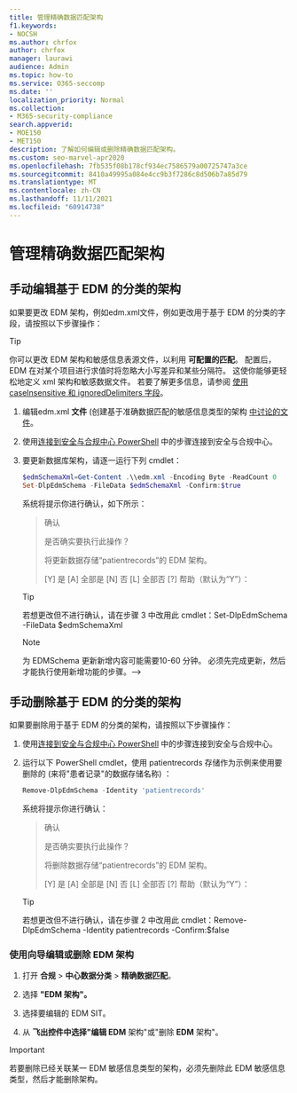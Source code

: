 ```yaml
---
title: 管理精确数据匹配架构
f1.keywords:
- NOCSH
ms.author: chrfox
author: chrfox
manager: laurawi
audience: Admin
ms.topic: how-to
ms.service: O365-seccomp
ms.date: ''
localization_priority: Normal
ms.collection:
- M365-security-compliance
search.appverid:
- MOE150
- MET150
description: 了解如何编辑或删除精确数据匹配架构。
ms.custom: seo-marvel-apr2020
ms.openlocfilehash: 7fb535f08b178cf934ec7586579a00725747a3ce
ms.sourcegitcommit: 8410a49995a084e4cc9b3f7286c8d506b7a85d79
ms.translationtype: MT
ms.contentlocale: zh-CN
ms.lasthandoff: 11/11/2021
ms.locfileid: "60914738"
---
```

# <a name="manage-your-exact-data-match-schema"></a>管理精确数据匹配架构

## <a name="editing-the-schema-for-edm-based-classification-manually"></a>手动编辑基于 EDM 的分类的架构

如果要更改 EDM 架构，例如edm.xml文件，例如更改用于基于 EDM 的分类的字段，请按照以下步骤操作：

> [!TIP]
> 你可以更改 EDM 架构和敏感信息表源文件，以利用 **可配置的匹配**。 配置后，EDM 在对某个项目进行求值时将忽略大小写差异和某些分隔符。 这使你能够更轻松地定义 xml 架构和敏感数据文件。 若要了解更多信息，请参阅 [使用 caseInsensitive 和 ignoredDelimiters 字段](sit-get-started-exact-data-match-create-schema.md#using-the-caseinsensitive-and-ignoreddelimiters-fields)。

1. 编辑edm.xml **文件** (创建基于准确数据匹配的敏感信息类型的架构 [中讨论的文件](sit-get-started-exact-data-match-create-schema.md#create-the-schema-for-exact-data-match-based-sensitive-information-types)。

2. 使用[连接到安全与合规中心 PowerShell](/powershell/exchange/connect-to-scc-powershell) 中的步骤连接到安全与合规中心。

3. 要更新数据库架构，请逐一运行下列 cmdlet：

      ```powershell
      $edmSchemaXml=Get-Content .\\edm.xml -Encoding Byte -ReadCount 0
      Set-DlpEdmSchema -FileData $edmSchemaXml -Confirm:$true
      ```

      系统将提示你进行确认，如下所示：

      > 确认
      >
      > 是否确实要执行此操作？
      >
      > 将更新数据存储“patientrecords”的 EDM 架构。
      >
      > \[Y\] 是 \[A\] 全部是 \[N\] 否 \[L\] 全部否 \[?\] 帮助（默认为“Y”）：

      > [!TIP]
      > 若想更改但不进行确认，请在步骤 3 中改用此 cmdlet：Set-DlpEdmSchema -FileData $edmSchemaXml

      > [!NOTE]
      > 为 EDMSchema 更新新增内容可能需要10-60 分钟。 必须先完成更新，然后才能执行使用新增功能的步骤。-->

## <a name="removing-the-schema-for-edm-based-classification-manually"></a>手动删除基于 EDM 的分类的架构

如果要删除用于基于 EDM 的分类的架构，请按照以下步骤操作：

1. 使用[连接到安全与合规中心 PowerShell](/powershell/exchange/connect-to-scc-powershell) 中的步骤连接到安全与合规中心。

2. 运行以下 PowerShell cmdlet，使用 patientrecords 存储作为示例来使用要删除的 (来将"患者记录"的数据存储名称) ：

      ```powershell
      Remove-DlpEdmSchema -Identity 'patientrecords'
      ```

      系统将提示你进行确认：

      > 确认
      >
      > 是否确实要执行此操作？
      >
      > 将删除数据存储“patientrecords”的 EDM 架构。
      >
      > \[Y\] 是 \[A\] 全部是 \[N\] 否 \[L\] 全部否 \[?\] 帮助（默认为“Y”）：

      > [!TIP]
      >  若想更改但不进行确认，请在步骤 2 中改用此 cmdlet：Remove-DlpEdmSchema -Identity patientrecords -Confirm:$false

### <a name="edit-or-delete-the-edm-schema-with-the-wizard"></a>使用向导编辑或删除 EDM 架构

1. 打开 **合规**  >  **中心数据分类**  >  **精确数据匹配**。

2. 选择 **"EDM 架构"。**

3. 选择要编辑的 EDM SIT。

4. 从 **飞出控件中选择"编辑 EDM** 架构"或"删除 **EDM** 架构"。

> [!IMPORTANT]
> 若要删除已经关联某一 EDM 敏感信息类型的架构，必须先删除此 EDM 敏感信息类型，然后才能删除架构。